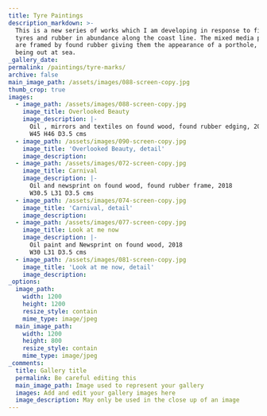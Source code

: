 ```yaml
---
title: Tyre Paintings
description_markdown: >-
  This is a new series of works which I am developing in response to finding
  tyres and rubber in abundance along the coast line. The mixed media paintings
  are framed by found rubber giving them the appearance of a porthole, like
  being out at sea.
_gallery_date:
permalink: /paintings/tyre-marks/
archive: false
main_image_path: /assets/images/088-screen-copy.jpg
thumb_crop: true
images:
  - image_path: /assets/images/088-screen-copy.jpg
    image_title: Overlooked Beauty
    image_description: |-
      Oil , mirrors and textiles on found wood, found rubber edging, 2019
      W45 H46 D3.5 cms
  - image_path: /assets/images/090-screen-copy.jpg
    image_title: 'Overlooked Beauty, detail'
    image_description:
  - image_path: /assets/images/072-screen-copy.jpg
    image_title: Carnival
    image_description: |-
      Oil and newsprint on found wood, found rubber frame, 2018
      W30.5 L31 D3.5 cms
  - image_path: /assets/images/074-screen-copy.jpg
    image_title: 'Carnival, detail'
    image_description:
  - image_path: /assets/images/077-screen-copy.jpg
    image_title: Look at me now
    image_description: |-
      Oil paint and Newsprint on found wood, 2018
      W30 L31 D3.5 cms
  - image_path: /assets/images/081-screen-copy.jpg
    image_title: 'Look at me now, detail'
    image_description:
_options:
  image_path:
    width: 1200
    height: 1200
    resize_style: contain
    mime_type: image/jpeg
  main_image_path:
    width: 1200
    height: 800
    resize_style: contain
    mime_type: image/jpeg
_comments:
  title: Gallery title
  permalink: Be careful editing this
  main_image_path: Image used to represent your gallery
  images: Add and edit your gallery images here
  image_description: May only be used in the close up of an image
---
```

